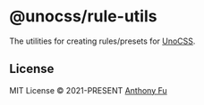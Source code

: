 # @unocss/rule-utils

The utilities for creating rules/presets for [UnoCSS](https://github.com/unocss/unocss).

## License

MIT License &copy; 2021-PRESENT [Anthony Fu](https://github.com/antfu)
